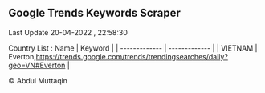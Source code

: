 

## Google Trends Keywords Scraper 
 
Last Update 20-04-2022 , 22:58:30

Country List :
 Name  | Keyword |
| ------------- | ------------- |
| VIETNAM | Everton,https://trends.google.com/trends/trendingsearches/daily?geo=VN#Everton |



© Abdul Muttaqin 
